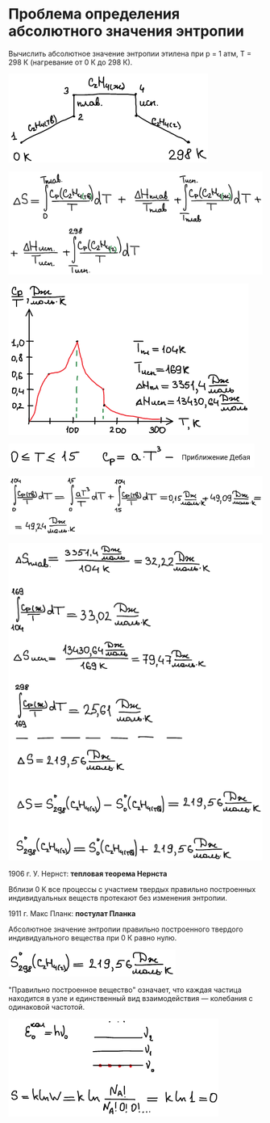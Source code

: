 # Проблема определения абсолютного значения энтропии

Вычислить абсолютное значение энтропии этилена при p = 1 атм, T = 298 К (нагревание от 0 К до 298 К).

![](../images/fh/problema-opredeleniya/problema-opredeleniya-absolyutnogo-znacheniya-ehntropii_clip_image001.png)

![](../images/fh/problema-opredeleniya/problema-opredeleniya-absolyutnogo-znacheniya-ehntropii_clip_image001_0000.png)

![](../images/fh/problema-opredeleniya/problema-opredeleniya-absolyutnogo-znacheniya-ehntropii_clip_image001_0001.png)

![](../images/fh/problema-opredeleniya/problema-opredeleniya-absolyutnogo-znacheniya-ehntropii_clip_image001_0002.png)

![](../images/fh/problema-opredeleniya/problema-opredeleniya-absolyutnogo-znacheniya-ehntropii_clip_image001_0004.png)

![](../images/fh/problema-opredeleniya/problema-opredeleniya-absolyutnogo-znacheniya-ehntropii_clip_image001_0005.png)

1906 г. У. Нернст: **тепловая теорема Нернста**

Вблизи 0 К все процессы с участием твердых правильно построенных индивидуальных веществ протекают без изменения энтропии.

1911 г. Макс Планк: **постулат Планка**

Абсолютное значение энтропии правильно построенного твердого индивидуального вещества при 0 К равно нулю.

![](../images/fh/problema-opredeleniya/problema-opredeleniya-absolyutnogo-znacheniya-ehntropii_clip_image001_0006.png)

"Правильно построенное вещество" означает, что каждая частица находится в узле и единственный вид взаимодействия — колебания с одинаковой частотой.

![](../images/fh/problema-opredeleniya/problema-opredeleniya-absolyutnogo-znacheniya-ehntropii_clip_image001_0007.png)

